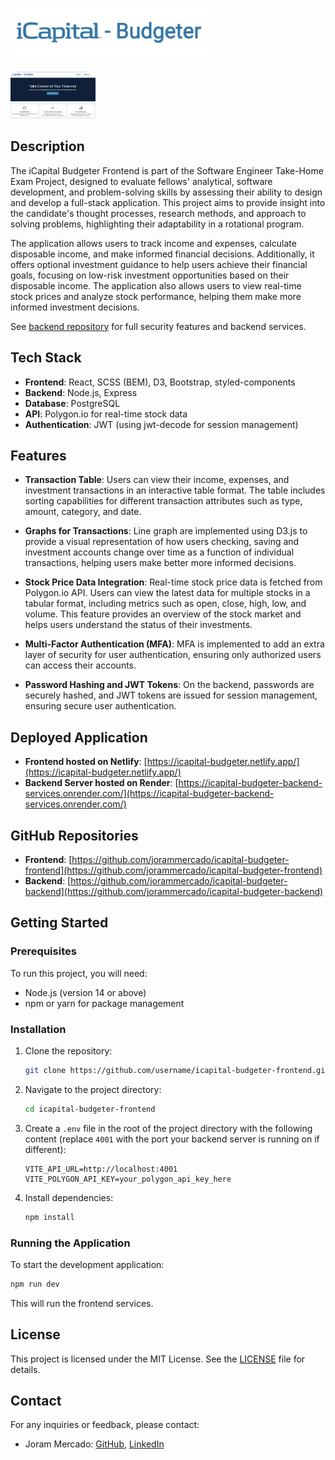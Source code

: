 # <img src="./public/logo-icapital.png" height="75px" alt="iCapital Logo">

[<img src="./public/home.png" height="75px" alt="Home Screenshot">](https://icapital-budgeter.netlify.app/)

## Description

The iCapital Budgeter Frontend is part of the Software Engineer Take-Home Exam Project, designed to evaluate fellows' analytical, software development, and problem-solving skills by assessing their ability to design and develop a full-stack application. This project aims to provide insight into the candidate's thought processes, research methods, and approach to solving problems, highlighting their adaptability in a rotational program.

The application allows users to track income and expenses, calculate disposable income, and make informed financial decisions. Additionally, it offers optional investment guidance to help users achieve their financial goals, focusing on low-risk investment opportunities based on their disposable income. The application also allows users to view real-time stock prices and analyze stock performance, helping them make more informed investment decisions.

See [backend repository](https://github.com/jorammercado/icapital-budgeter-backend/blob/main/README.md) for full security features and backend services.

## Tech Stack

- **Frontend**: React, SCSS (BEM), D3, Bootstrap, styled-components
- **Backend**: Node.js, Express
- **Database**: PostgreSQL
- **API**: Polygon.io for real-time stock data
- **Authentication**: JWT (using jwt-decode for session management)

## Features

- **Transaction Table**: Users can view their income, expenses, and investment transactions in an interactive table format. The table includes sorting capabilities for different transaction attributes such as type, amount, category, and date.

- **Graphs for Transactions**: Line graph are implemented using D3.js to provide a visual representation of how users checking, saving and investment accounts change over time as a function of individual transactions, helping users make better more informed decisions.

- **Stock Price Data Integration**: Real-time stock price data is fetched from Polygon.io API. Users can view the latest data for multiple stocks in a tabular format, including metrics such as open, close, high, low, and volume. This feature provides an overview of the stock market and helps users understand the status of their investments.

- **Multi-Factor Authentication (MFA)**: MFA is implemented to add an extra layer of security for user authentication, ensuring only authorized users can access their accounts. 

- **Password Hashing and JWT Tokens**: On the backend, passwords are securely hashed, and JWT tokens are issued for session management, ensuring secure user authentication.


## Deployed Application
- **Frontend hosted on Netlify**: [https://icapital-budgeter.netlify.app/](https://icapital-budgeter.netlify.app/)
- **Backend Server hosted on Render**: [https://icapital-budgeter-backend-services.onrender.com/](https://icapital-budgeter-backend-services.onrender.com/)

## GitHub Repositories
- **Frontend**: [https://github.com/jorammercado/icapital-budgeter-frontend](https://github.com/jorammercado/icapital-budgeter-frontend)
- **Backend**:  [https://github.com/jorammercado/icapital-budgeter-backend](https://github.com/jorammercado/icapital-budgeter-backend)

## Getting Started

### Prerequisites

To run this project, you will need:

- Node.js (version 14 or above)
- npm or yarn for package management

### Installation

1. Clone the repository:
   ```bash
   git clone https://github.com/username/icapital-budgeter-frontend.git
   ```
2. Navigate to the project directory:
   ```bash
   cd icapital-budgeter-frontend
   ```
3. Create a `.env` file in the root of the project directory with the following content (replace `4001` with the port your backend server is running on if different):
   ```
   VITE_API_URL=http://localhost:4001
   VITE_POLYGON_API_KEY=your_polygon_api_key_here
   ``` 
4. Install dependencies:
   ```bash
   npm install
   ```

### Running the Application

To start the development application:

```bash
npm run dev
```

This will run the frontend services.

## License
This project is licensed under the MIT License. See the [LICENSE](https://opensource.org/license/mit) file for details.

## Contact
For any inquiries or feedback, please contact:

- Joram Mercado: [GitHub](https://github.com/jorammercado), [LinkedIn](https://www.linkedin.com/in/jorammercado)
